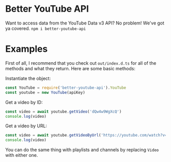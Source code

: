 # Better YouTube API
Want to access data from the YouTube Data v3 API? No problem! We've got ya covered. `npm i better-youtube-api`

# Examples
First of all, I recommend that you check out `out/index.d.ts` for all of the methods and what they return. Here are some basic methods:

Instantiate the object:

```js
const YouTube = require('better-youtube-api').YouTube
const youtube = new YouTube(apiKey)
```

Get a video by ID:

```js
const video = await youtube.getVideo('dQw4w9WgXcQ')
console.log(video)
```

Get a video by URL:

```js
const video = await youtube.getVideoByUrl('https://youtube.com/watch?v=dQw4w9WgXcQ')
console.log(video)
```

You can do the same thing with playlists and channels by replacing `Video` with either one.
